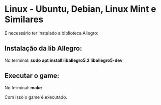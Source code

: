 # Linux - Ubuntu, Debian, Linux Mint e Similares
É necessário ter instalado a biblioteca Allegro: 
## Instalação da lib Allegro: 
No terminal: **sudo apt install liballegro5.2 liballegro5-dev**

## Executar o game:
No terminal: **make**

Com isso o game é executado.

